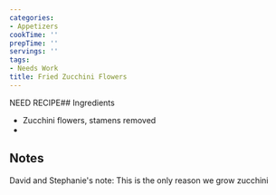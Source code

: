 ```yaml
---
categories:
- Appetizers
cookTime: ''
prepTime: ''
servings: ''
tags:
- Needs Work
title: Fried Zucchini Flowers
---
```


NEED RECIPE## Ingredients 

* Zucchini flowers, stamens removed
* 

## Notes 

David and Stephanie's note: This is the only reason we grow zucchini